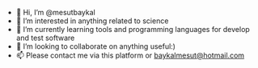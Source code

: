 - 👋 Hi, I’m @mesutbaykal
- 👀 I’m interested in anything related to science
- 🌱 I’m currently learning tools and programming languages for develop and test software
- 💞️ I’m looking to collaborate on anything useful:)
- 📫 Please contact me via this platform or baykalmesut@hotmail.com

<!---
mesutbaykal/mesutbaykal is a ✨ special ✨ repository because its `README.md` (this file) appears on your GitHub profile.
You can click the Preview link to take a look at your changes.
--->
